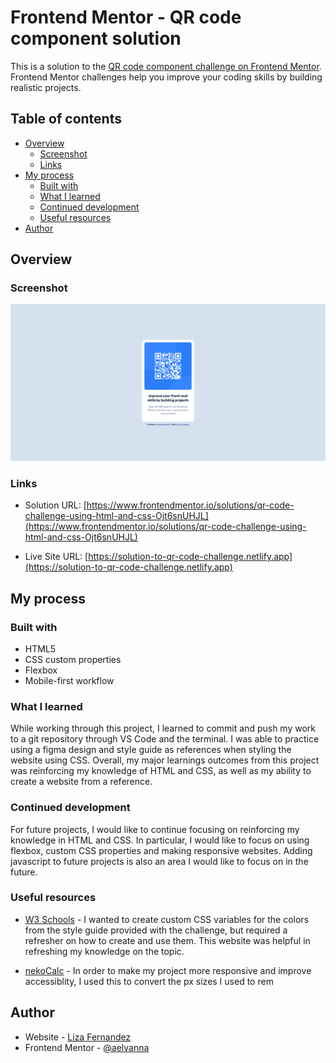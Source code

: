# Frontend Mentor - QR code component solution

This is a solution to the [QR code component challenge on Frontend Mentor](https://www.frontendmentor.io/challenges/qr-code-component-iux_sIO_H). Frontend Mentor challenges help you improve your coding skills by building realistic projects.

## Table of contents

- [Overview](#overview)
  - [Screenshot](#screenshot)
  - [Links](#links)
- [My process](#my-process)
  - [Built with](#built-with)
  - [What I learned](#what-i-learned)
  - [Continued development](#continued-development)
  - [Useful resources](#useful-resources)
- [Author](#author)

## Overview

### Screenshot

![](./preview.png)

### Links

- Solution URL: [https://www.frontendmentor.io/solutions/qr-code-challenge-using-html-and-css-Ojt6snUHJL](https://www.frontendmentor.io/solutions/qr-code-challenge-using-html-and-css-Ojt6snUHJL)

- Live Site URL: [https://solution-to-qr-code-challenge.netlify.app](https://solution-to-qr-code-challenge.netlify.app)

## My process

### Built with

- HTML5
- CSS custom properties
- Flexbox
- Mobile-first workflow

### What I learned

While working through this project, I learned to commit and push my work to a git repository through VS Code and the terminal. I was able to practice using a figma design and style guide as references when styling the website using CSS. Overall, my major learnings outcomes from this project was reinforcing my knowledge of HTML and CSS, as well as my ability to create a website from a reference.

### Continued development

For future projects, I would like to continue focusing on reinforcing my knowledge in HTML and CSS. In particular, I would like to focus on using flexbox, custom CSS properties and making responsive websites. Adding javascript to future projects is also an area I would like to focus on in the future.

### Useful resources

- [W3 Schools](https://www.w3schools.com/css/css3_variables.asp) - I wanted to create custom CSS variables for the colors from the style guide provided with the challenge, but required a refresher on how to create and use them. This website was helpful in refreshing my knowledge on the topic.

- [nekoCalc](https://nekocalc.com/px-to-rem-converter) - In order to make my project more responsive and improve accessiblity, I used this to convert the px sizes I used to rem

## Author

- Website - [Liza Fernandez](https://lizafernandez.dev)
- Frontend Mentor - [@aelvanna](https://www.frontendmentor.io/profile/aelvanna)
